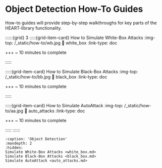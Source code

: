 Object Detection How-To Guides
=============

How-to guides will provide step-by-step walkthroughs for key parts of the HEART-library functionality.

::::::{grid} 3
:::::{grid-item-card} How to Simulate White-Box Attacks
:img-top: /_static/how-to/wb.jpg
:link: white_box
:link-type: doc

+++
~ 10 minutes to complete

:::::

:::::{grid-item-card} How to Simulate Black-Box Attacks
:img-top: /_static/how-to/bb.jpg
:link: black_box
:link-type: doc

+++
~ 10 minutes to complete

:::::

:::::{grid-item-card} How to Simulate AutoAttack
:img-top: /_static/how-to/aa.jpg
:link: auto_attacks
:link-type: doc

+++
~ 10 minutes to complete

:::::
::::::

```{toctree}
:caption: 'Object Detection'
:maxdepth: 2
:hidden:
Simulate White-Box Attacks <white_box.md>
Simulate Black-Box Attacks <black_box.md>
Simulate AutoAttack <auto_attacks.md>
```
